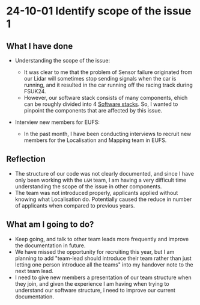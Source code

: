 # 24-10-01 Identify scope of the issue 1

## What I have done

- Understanding the scope of the issue:
  - It was clear to me that the problem of Sensor failure originated from our Lidar will sometimes stop sending signals when the car is running, and it resulted in the car running off the racing track during FSUK24.
  - However, our software stack consists of many components, ehich can be roughly divided into 4 [Software stacks](/technical/software_stacks.md). So, I wanted to pinpoint the components that are affected by this issue.

- Interview new members for EUFS:
  - In the past month, I have been conducting interviews to recruit new members for the Localisation and Mapping team in EUFS.
  
## Reflection

- The structure of our code was not clearly documented, and since I have only been working with the `L&M` team, I am having a very difficult time understanding the scope of the issue in other components.
- The team was not introduced properly, applicants applied without knowing what Localisation do. Potentially caused the reduce in number of applicants when compared to previous years.
  
## What am I going to do?

- Keep going, and talk to other team leads more frequently and improve the documentation in future.
- We have missed the opportunity for recruiting this year, but I am planning to add "team-lead should introduce their team rather than just letting one person introduce all the teams" into my handover note to the next team lead.
- I need to give new members a presentation of our team structure when they join, and given the experience I am having when trying to understand our software structure, i need to improve our current documentation.
